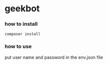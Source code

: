 # geekbot

### how to install

```
composer install
```

### how to use

put user name and password in the env.json file